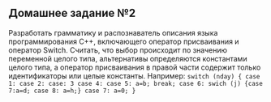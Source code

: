## Домашнее задание №2

Разработать грамматику и распознаватель описания языка программирования C++, включающего оператор присваивания и оператор Switch. Считать, что выбор происходит по значению переменной целого типа, альтернативы определяются константами целого типа, а оператор присваивания в правой части содержит только идентификаторы или целые константы. Например:
`switch (nday) { case 1: case 2: case: 3 case 4: case 5: a=b; break; case 6: swich (j) {case 7:a=d; case 8: a=h;} case 7: a=0; }`
